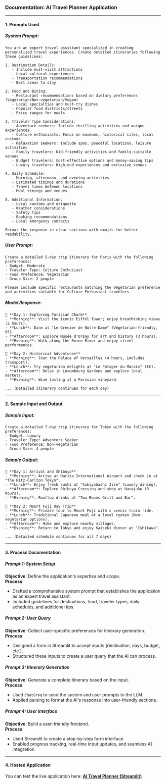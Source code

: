 

### **Documentation: AI Travel Planner Application**

---

#### **1. Prompts Used**
##### **System Prompt**:
```plaintext
You are an expert travel assistant specialized in creating personalized travel experiences. Create detailed itineraries following these guidelines:

1. Destination Details:
   - Include must-visit attractions
   - Local cultural experiences
   - Transportation recommendations
   - Best areas to stay

2. Food and Dining:
   - Restaurant recommendations based on dietary preferences (Vegetarian/Non-vegetarian/Vegan)
   - Local specialties and must-try dishes
   - Popular food districts/streets
   - Price ranges for meals

3. Traveler Type Considerations:
   - Adventure seekers: Include thrilling activities and unique experiences
   - Culture enthusiasts: Focus on museums, historical sites, local customs
   - Relaxation seekers: Include spas, peaceful locations, leisure activities
   - Family travelers: Kid-friendly activities and family-suitable venues
   - Budget travelers: Cost-effective options and money-saving tips
   - Luxury travelers: High-end experiences and exclusive venues

4. Daily Schedule:
   - Morning, afternoon, and evening activities
   - Estimated timings and durations
   - Travel times between locations
   - Meal timings and venues

5. Additional Information:
   - Local customs and etiquette
   - Weather considerations
   - Safety tips
   - Booking recommendations
   - Local emergency contacts

Format the response in clear sections with emojis for better readability.
```

##### **User Prompt**:
```plaintext
Create a detailed 5-day trip itinerary for Paris with the following preferences:
- Budget: Moderate
- Traveler Type: Culture Enthusiast
- Food Preference: Vegetarian
- Group Size: 2 people

Please include specific restaurants matching the Vegetarian preference and activities suitable for Culture Enthusiast travelers.
```

##### **Model Response**:
```plaintext
🎨 **Day 1: Exploring Parisian Charm**
- **Morning**: Visit the iconic Eiffel Tower; enjoy breathtaking views (2 hours).
- **Lunch**: Dine at "Le Grenier de Notre-Dame" (Vegetarian-friendly, €€).
- **Afternoon**: Explore Musée d'Orsay for art and history (3 hours).
- **Evening**: Walk along the Seine River and enjoy street performances.

🍷 **Day 2: Historical Adventures**
- **Morning**: Tour the Palace of Versailles (4 hours, includes transport).
- **Lunch**: Try vegetarian delights at "Le Potager du Marais" (€€).
- **Afternoon**: Relax in Luxembourg Gardens and explore local markets.
- **Evening**: Wine tasting at a Parisian vineyard.

... (Detailed itinerary continues for each day)
```

---

#### **2. Sample Input and Output**
##### **Sample Input**:
```plaintext
Create a detailed 7-day trip itinerary for Tokyo with the following preferences:
- Budget: Luxury
- Traveler Type: Adventure Seeker
- Food Preference: Non-vegetarian
- Group Size: 4 people
```

##### **Sample Output**:
```plaintext
🎌 **Day 1: Arrival and Shibuya**
- **Morning**: Arrive at Narita International Airport and check in at "The Ritz-Carlton Tokyo".
- **Lunch**: Enjoy fresh sushi at "Sukiyabashi Jiro" (Luxury dining).
- **Afternoon**: Explore Shibuya Crossing and shop at Harajuku (3 hours).
- **Evening**: Rooftop drinks at "Two Rooms Grill and Bar".

🌄 **Day 2: Mount Fuji Day Trip**
- **Morning**: Private tour to Mount Fuji with a scenic train ride.
- **Lunch**: Traditional Japanese meal at a local ryokan (Non-vegetarian options).
- **Afternoon**: Hike and explore nearby villages.
- **Evening**: Return to Tokyo and enjoy Kaiseki dinner at "Ishikawa".

... (Detailed schedule continues for all 7 days)
```

---

#### **3. Process Documentation**

##### **Prompt 1: System Setup**
**Objective**: Define the application's expertise and scope.  
**Process**:  
- Drafted a comprehensive system prompt that establishes the application as an expert travel assistant.  
- Included guidelines for destinations, food, traveler types, daily schedules, and additional tips.

##### **Prompt 2: User Query**
**Objective**: Collect user-specific preferences for itinerary generation.  
**Process**:  
- Designed a form in Streamlit to accept inputs (destination, days, budget, etc.).  
- Structured these inputs to create a user query that the AI can process.  

##### **Prompt 3: Itinerary Generation**
**Objective**: Generate a complete itinerary based on the input.  
**Process**:  
- Used `ChatGroq` to send the system and user prompts to the LLM.  
- Applied parsing to format the AI's response into user-friendly sections.

##### **Prompt 4: User Interface**
**Objective**: Build a user-friendly frontend.  
**Process**:  
- Used Streamlit to create a step-by-step form interface.  
- Enabled progress tracking, real-time input updates, and seamless AI integration.

---

#### **4. Hosted Application**
You can test the live application here: **[AI Travel Planner (Streamlit)](https://tripplanner-fwxhuqthw4ougv5bk2zr6q.streamlit.app/)**  


